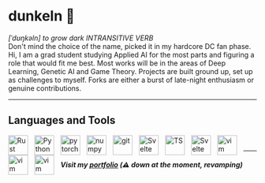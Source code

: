 # dunkeln 🌌
*[ˈdʊŋkəln] to grow dark INTRANSITIVE VERB*   
Don't mind the choice of the name, picked it in my hardcore DC fan phase. Hi, I am a grad student studying Applied AI for the most parts and figuring a role that would fit me best. Most works will be in the areas of Deep Learning, Genetic AI and Game Theory. Projects are built ground up, set up as challenges to myself. Forks are either a burst of late-night enthusiasm  or genuine contributions.

---
## Languages and Tools

<img align="left" alt="Rust" width="40px" style="padding-right:10px" src="https://cdn.jsdelivr.net/gh/devicons/devicon/icons/rust/rust-plain.svg"/>
<img align="left" alt="Python" width="40px" style="padding-right:10px" src="https://cdn.jsdelivr.net/gh/devicons/devicon/icons/python/python-original.svg"/>
<img align="left" alt="pytorch" width="40px" style="padding-right:10px" src="https://cdn.jsdelivr.net/gh/devicons/devicon/icons/pytorch/pytorch-original.svg"/>
<img align="left" alt="numpy" width="40px" style="padding-right:10px" src="https://cdn.jsdelivr.net/gh/devicons/devicon/icons/numpy/numpy-original.svg"/>
<img align="left" alt="git" width="40px" style="padding-right:10px" src="https://cdn.jsdelivr.net/gh/devicons/devicon/icons/git/git-original.svg"/>
<img align="left" alt="Svelte" width="40px" style="padding-right:10px" src="https://cdn.jsdelivr.net/gh/devicons/devicon/icons/mysql/mysql-original.svg"/>
<img align="left" alt="TS" width="40px" style="padding-right:10px" src="https://cdn.jsdelivr.net/gh/devicons/devicon/icons/typescript/typescript-original.svg"/>
<img align="left" alt="Svelte" width="40px" style="padding-right:10px" src="https://cdn.jsdelivr.net/gh/devicons/devicon/icons/svelte/svelte-original.svg"/>
<img align="left" alt="vim" width="40px" style="padding-right:10px" src="https://cdn.jsdelivr.net/gh/devicons/devicon/icons/vim/vim-original.svg"/>
<img align="left" alt="vim" width="40px" style="padding-right:10px" src="https://cdn.jsdelivr.net/gh/devicons/devicon/icons/linux/linux-original.svg"/>  
<img align="left" alt="vim" width="40px" style="padding-right:10px" src="https://cdn.jsdelivr.net/gh/devicons/devicon/icons/bash/bash-original.svg"/><br/>  


---
##### Visit my [portfolio](https://dunkeln.github.io) (⚠️ down at the moment, revamping)
